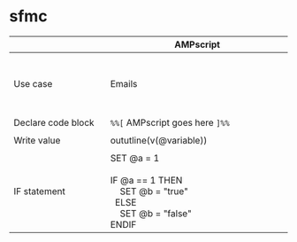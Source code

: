 # sfmc

|&nbsp;&nbsp;&nbsp;&nbsp;&nbsp;&nbsp;&nbsp;&nbsp;&nbsp;&nbsp;&nbsp;&nbsp;&nbsp;&nbsp;&nbsp;&nbsp;&nbsp;&nbsp;&nbsp;&nbsp;&nbsp;&nbsp;&nbsp;&nbsp;&nbsp;&nbsp;&nbsp;&nbsp;&nbsp;&nbsp;&nbsp;&nbsp;&nbsp;&nbsp;&nbsp;&nbsp;&nbsp;|&nbsp;&nbsp;&nbsp;&nbsp;&nbsp;&nbsp;&nbsp;&nbsp;&nbsp;&nbsp;&nbsp;&nbsp;&nbsp;&nbsp;&nbsp;&nbsp;&nbsp;&nbsp;&nbsp;&nbsp;&nbsp;&nbsp;&nbsp;&nbsp;&nbsp;&nbsp;&nbsp;AMPscript&nbsp;&nbsp;&nbsp;&nbsp;&nbsp;&nbsp;&nbsp;&nbsp;&nbsp;&nbsp;&nbsp;&nbsp;&nbsp;&nbsp;&nbsp;&nbsp;&nbsp;&nbsp;&nbsp;&nbsp;&nbsp;&nbsp;&nbsp;&nbsp;&nbsp;&nbsp;&nbsp;|SSJS|
|-|-|-|
|Use case|Emails|・ CloudPage<br>・ SSJS makes execution of emails slow and hence should only be used when there are no functions to support in AMPscript|
|Declare code block|<code>%%[</code> AMPscript goes here <code>]%%</code>|<code><script runat=server></code> SSJS goes here <code></script></code>|
|Write value|oututline(v(@variable))|<code>Write(ContentBlockByKey('1a1a111a-0111-1111-a111-a111a111111a'))</code>|
|IF statement|SET @a = 1 <br><BR>IF @a == 1 THEN<br>&nbsp;&nbsp;&nbsp;&nbsp;SET @b = "true"<br>&nbsp;&nbsp;ELSE<br>&nbsp;&nbsp;&nbsp;&nbsp;SET @b = "false"<br>ENDIF|<code>var a = 1;</code><br><code>if (a == 1) {</code><br><code>   Write ("true");</code><br><code>) else (</code><br><code>   Write("false");</code><br><code>}</code>|
